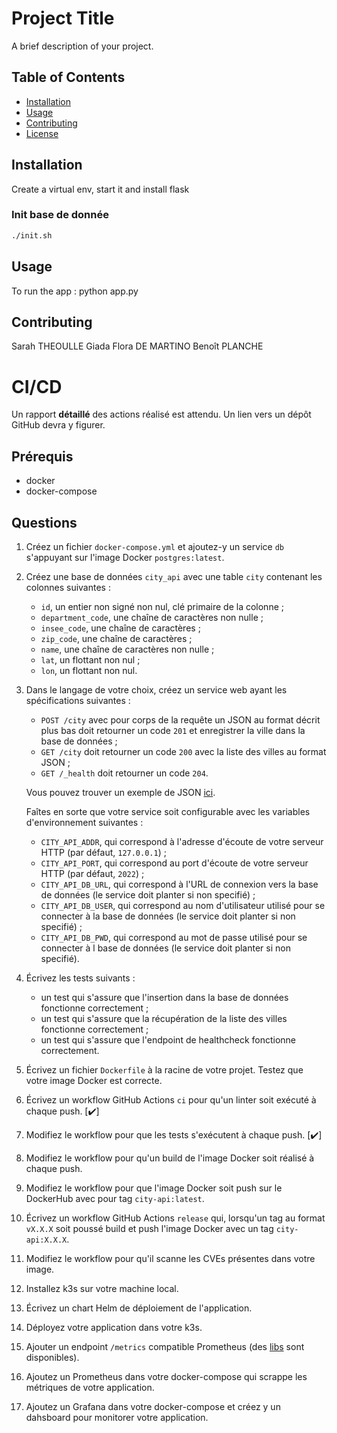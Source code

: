 # Project Title

A brief description of your project.

## Table of Contents

- [Installation](#installation)
- [Usage](#usage)
- [Contributing](#contributing)
- [License](#license)

## Installation

Create a virtual env, start it and install flask

### Init base de donnée
```bash
./init.sh
```

## Usage

To run the app : 
python app.py

## Contributing

Sarah THEOULLE
Giada Flora DE MARTINO
Benoît PLANCHE

# CI/CD

Un rapport **détaillé** des actions réalisé est attendu. Un lien vers un dépôt GitHub devra y figurer.

## Prérequis

- docker
- docker-compose

## Questions

1) Créez un fichier `docker-compose.yml` et ajoutez-y un service `db` s'appuyant sur l'image Docker `postgres:latest`.

2) Créez une base de données `city_api` avec une table `city` contenant les colonnes suivantes :
    - `id`, un entier non signé non nul, clé primaire de la colonne ;
    - `department_code`, une chaîne de caractères non nulle ;
    - `insee_code`, une chaîne de caractères ;
    - `zip_code`, une chaîne de caractères ;
    - `name`, une chaîne de caractères non nulle ;
    - `lat`, un flottant non nul ;
    - `lon`, un flottant non nul.

3) Dans le langage de votre choix, créez un service web ayant les spécifications suivantes :
    - `POST /city` avec pour corps de la requête un JSON au format décrit plus bas doit retourner un code `201` et enregistrer la ville dans la base de données ;
    - `GET /city` doit retourner un code `200` avec la liste des villes au format JSON ;
    - `GET /_health` doit retourner un code `204`.

    Vous pouvez trouver un exemple de JSON [ici](https://github.com/leroyguillaume/tps/blob/main/cities.json).

    Faîtes en sorte que votre service soit configurable avec les variables d'environnement suivantes :
    - `CITY_API_ADDR`, qui correspond à l'adresse d'écoute de votre serveur HTTP (par défaut, `127.0.0.1`) ;
    - `CITY_API_PORT`, qui correspond au port d'écoute de votre serveur HTTP (par défaut, `2022`) ;
    - `CITY_API_DB_URL`, qui correspond à l'URL de connexion vers la base de données (le service doit planter si non specifié) ;
    - `CITY_API_DB_USER`, qui correspond au nom d'utilisateur utilisé pour se connecter à la base de données (le service doit planter si non specifié) ;
    - `CITY_API_DB_PWD`, qui correspond au mot de passe utilisé pour se connecter à l base de données (le service doit planter si non specifié).

4) Écrivez les tests suivants :
    - un test qui s'assure que l'insertion dans la base de données fonctionne correctement ;
    - un test qui s'assure que la récupération de la liste des villes fonctionne correctement ;
    - un test qui s'assure que l'endpoint de healthcheck fonctionne correctement.

5) Écrivez un fichier `Dockerfile` à la racine de votre projet. Testez que votre image Docker est correcte.

6) Écrivez un workflow GitHub Actions `ci` pour qu'un linter soit exécuté à chaque push. [:heavy_check_mark:]

7) Modifiez le workflow pour que les tests s'exécutent à chaque push. [:heavy_check_mark:]

8) Modifiez le workflow pour qu'un build de l'image Docker soit réalisé à chaque push.

9) Modifiez le workflow pour que l'image Docker soit push sur le DockerHub avec pour tag `city-api:latest`.

10) Écrivez un workflow GitHub Actions `release` qui, lorsqu'un tag au format `vX.X.X` soit poussé build et push l'image Docker avec un tag `city-api:X.X.X`.

11) Modifiez le workflow pour qu'il scanne les CVEs présentes dans votre image.

12) Installez k3s sur votre machine local.

13) Écrivez un chart Helm de déploiement de l'application.

14) Déployez votre application dans votre k3s.

15) Ajouter un endpoint `/metrics` compatible Prometheus (des [libs](https://sysdig.com/blog/prometheus-metrics/) sont disponibles).

16) Ajoutez un Prometheus dans votre docker-compose qui scrappe les métriques de votre application.

17) Ajoutez un Grafana dans votre docker-compose et créez y un dahsboard pour monitorer votre application.

